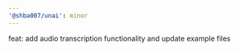 ```yaml
---
'@shba007/unai': minor
---
```


feat: add audio transcription functionality and update example files
